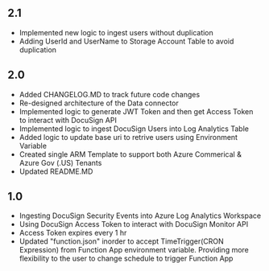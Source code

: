 ## 2.1
- Implemented new logic to ingest users without duplication
- Adding UserId and UserName to Storage Account Table to avoid duplication

## 2.0
- Added CHANGELOG.MD to track future code changes
- Re-designed architecture of the Data connector
- Implemented logic to generate JWT Token and then get Access Token to interact with DocuSign API
- Implemented logic to ingest DocuSign Users into Log Analytics Table
- Added logic to update base uri to retrive users using Environment Variable
- Created single ARM Template to support both Azure Commerical & Azure Gov (.US) Tenants
- Updated README.MD


## 1.0
- Ingesting DocuSign Security Events into Azure Log Analytics Workspace
- Using DocuSign Access Token to interact with DocuSign Monitor API
- Access Token expires every 1 hr
- Updated "function.json" inorder to accept TimeTrigger(CRON Expression) from Function App environment variable. Providing more flexibility to the user to change schedule to trigger Function App